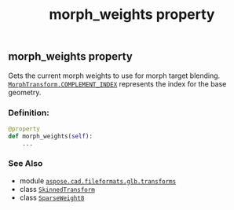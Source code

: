 ﻿---
title: morph_weights property
second_title: Aspose.CAD for Python via .NET API References
description: 
type: docs
weight: 80
url: /python-net/aspose.cad.fileformats.glb.transforms/skinnedtransform/morph_weights/
is_root: false
---

## morph_weights property


Gets the current morph weights to use for morph target blending. [`MorphTransform.COMPLEMENT_INDEX`](/cad/python-net/aspose.cad.fileformats.glb.transforms/morphtransform) represents the index for the base geometry.
### Definition:
```python
@property
def morph_weights(self):
    ...
```

### See Also
* module [`aspose.cad.fileformats.glb.transforms`](../../)
* class [`SkinnedTransform`](/cad/python-net/aspose.cad.fileformats.glb.transforms/skinnedtransform)
* class [`SparseWeight8`](/cad/python-net/aspose.cad.fileformats.glb.transforms/sparseweight8)
